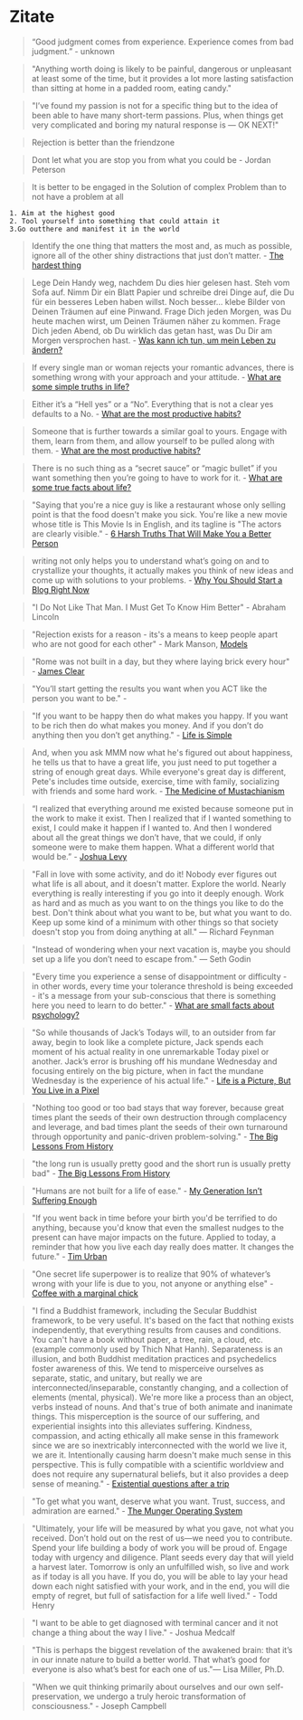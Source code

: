 # Zitate

> “Good judgment comes from experience. Experience comes from bad judgment.” - unknown

> "Anything worth doing is likely to be painful, dangerous or unpleasant at least some of the time, but it provides a lot more lasting satisfaction than sitting at home in a padded room, eating candy."

> "I’ve found my passion is not for a specific thing but to the idea of been able to have many short-term passions. Plus, when things get very complicated and boring my natural response is — OK NEXT!"

> Rejection is better than the friendzone

> Dont let what you are stop you from what you could be - Jordan Peterson

> It is better to be engaged in the Solution of complex Problem than to not have a problem at all

    1. Aim at the highest good 
    2. Tool yourself into something that could attain it
    3.Go outthere and manifest it in the world 

> Identify the one thing that matters the most and, as much as possible, ignore all of the other shiny distractions that just don’t matter. - [The hardest thing](https://fourpillarfreedom.com/the-hardest-thing/)

> Lege Dein Handy weg, nachdem Du dies hier gelesen hast.
Steh vom Sofa auf.
Nimm Dir ein Blatt Papier und schreibe drei Dinge auf, die Du für ein besseres Leben haben willst. Noch besser… klebe Bilder von Deinen Träumen auf eine Pinwand.
Frage Dich jeden Morgen, was Du heute machen wirst, um Deinen Träumen näher zu kommen.
Frage Dich jeden Abend, ob Du wirklich das getan hast, was Du Dir am Morgen versprochen hast. - [Was kann ich tun, um mein Leben zu ändern?](https://de.quora.com/Was-kann-ich-tun-um-mein-Leben-zu-%C3%A4ndern)

> If every single man or woman rejects your romantic advances, there is something wrong with your approach and your attitude. - [What are some simple truths in life?](https://www.quora.com/What-are-some-simple-truths-in-life)

> Either it’s a “Hell yes” or a “No”. Everything that is not a clear yes defaults to a No. - [What are the most productive habits?](https://www.quora.com/What-are-the-most-productive-habits)

> Someone that is further towards a similar goal to yours. Engage with them, learn from them, and allow yourself to be pulled along with them. - [What are the most productive habits?](https://www.quora.com/What-are-the-most-productive-habits)

> There is no such thing as a “secret sauce” or “magic bullet” if you want something then you’re going to have to work for it. - [What are some true facts about life?](https://www.quora.com/What-are-some-true-facts-about-life)

> "Saying that you're a nice guy is like a restaurant whose only selling point is that the food doesn't make you sick. You're like a new movie whose title is This Movie Is in English, and its tagline is "The actors are clearly visible." - [6 Harsh Truths That Will Make You a Better Person](https://www.cracked.com/blog/6-harsh-truths-that-will-make-you-better-person/)

> writing not only helps you to understand what’s going on and to crystallize your thoughts, it actually makes you think of new ideas and come up with solutions to your problems. - [Why You Should Start a Blog Right Now](https://guzey.com/personal/why-have-a-blog/)

> "I Do Not Like That Man. I Must Get To Know Him Better" - Abraham Lincoln

> "Rejection exists for a reason - its's a means to keep people apart who are not good for each other" - Mark Manson, [Models](https://www.goodreads.com/book/show/12633800-models)

> "Rome was not built in a day, but they where laying brick every hour" - [James Clear](https://jamesclear.com/lay-a-brick)

> "You’ll start getting the results you want when you ACT like the person you want to be." - 

> "If you want to be happy then do what makes you happy.
> If you want to be rich then do what makes you money.
> And if you don’t do anything then you don’t get anything." - [Life is Simple](https://qr.ae/pNsQtj)

> And, when you ask MMM now what he's figured out about happiness, he tells us that to have a 
great life, you just need to put together a string of enough great days. While everyone's great day is different, Pete's includes time outside, exercise, time with family, socializing with friends and some hard work. - [The Medicine of Mustachianism](https://www.mrmoneymustache.com/2020/04/14/the-medicine-of-mustachianism-a-guest-post-from-marla/?utm_source=feedburner&utm_medium=feed&utm_campaign=Feed%3A+MrMoneyMustache+%28Mr.+Money+Mustache%29)

> “I realized that everything around me existed because someone put in the work to make it exist. Then I realized that if I wanted something to exist, I could make it happen if I wanted to. And then I wondered about all the great things we don’t have, that we could, if only someone were to make them happen. What a different world that would be.” - [Joshua Levy](https://twitter.com/ojoshe)

> "Fall in love with some activity, and do it! Nobody ever figures out what life is all about, and it doesn't matter. Explore the world. Nearly everything is really interesting if you go into it deeply enough. Work as hard and as much as you want to on the things you like to do the best. Don't think about what you want to be, but what you want to do. Keep up some kind of a minimum with other things so that society doesn't stop you from doing anything at all." ― Richard Feynman

> "Instead of wondering when your next vacation is, maybe you should set up a life you don’t need to escape from." — Seth Godin

> "Every time you experience a sense of disappointment or difficulty - in other words, every time your tolerance threshold is being exceeded - it's a message from your sub-conscious that there is something here you need to learn to do better." - [What are small facts about psychology?](https://qr.ae/pNa9IF)

> "So while thousands of Jack’s Todays will, to an outsider from far away, begin to look like a complete picture, Jack spends each moment of his actual reality in one unremarkable Today pixel or another. Jack’s error is brushing off his mundane Wednesday and focusing entirely on the big picture, when in fact the mundane Wednesday is the experience of his actual life." - [Life is a Picture, But You Live in a Pixel](https://waitbutwhy.com/2013/11/life-is-picture-but-you-live-in-pixel.html)

> "Nothing too good or too bad stays that way forever, because great times plant the seeds of their own destruction through complacency and leverage, and bad times plant the seeds of their own turnaround through opportunity and panic-driven problem-solving." - [The Big Lessons From History](https://www.collaborativefund.com/blog/the-big-lessons-from-history/)

> "the long run is usually pretty good and the short run is usually pretty bad" - [The Big Lessons From History](https://www.collaborativefund.com/blog/the-big-lessons-from-history/)

> "Humans are not built for a life of ease." - [My Generation Isn’t Suffering Enough](https://quillette.com/2021/02/28/my-generation-isnt-suffering-enough/)

> "If you went back in time before your birth you'd be terrified to do anything, because you'd know that even the smallest nudges to the present can have major impacts on the future.
Applied to today, a reminder that how you live each day really does matter. It changes the future." - [Tim Urban](https://twitter.com/waitbutwhy/status/1384963403475791872)

> "One secret life superpower is to realize that 90% of whatever’s wrong with your life is due to you, not anyone or anything else" - [Coffee with a marginal chick](https://theredquest.wordpress.com/2021/06/01/coffee-with-a-marginal-chick-and-the-sex-club-multiplier-keynesian/)

> "I find a Buddhist framework, including the Secular Buddhist framework, to be very useful. It's based on the fact that nothing exists independently, that everything results from causes and conditions. You can't have a book without paper, a tree, rain, a cloud, etc. (example commonly used by Thich Nhat Hanh). Separateness is an illusion, and both Buddhist meditation practices and psychedelics foster awareness of this. We tend to misperceive ourselves as separate, static, and unitary, but really we are interconnected/inseparable, constantly changing, and a collection of elements (mental, physical). We're more like a process than an object, verbs instead of nouns. And that's true of both animate and inanimate things. This misperception is the source of our suffering, and experiential insights into this alleviates suffering. Kindness, compassion, and acting ethically all make sense in this framework since we are so inextricably interconnected with the world we live it, we are it. Intentionally causing harm doesn't make much sense in this perspective. This is fully compatible with a scientific worldview and does not require any supernatural beliefs, but it also provides a deep sense of meaning." - [Existential questions after a trip](https://www.reddit.com/r/RationalPsychonaut/comments/pkr0kz/existential_questions_after_a_trip/)

> "To get what you want, deserve what you want. Trust, success, and admiration are earned." - [The Munger Operating System](https://fs.blog/2016/04/munger-operating-system/)

> "Ultimately, your life will be measured by what you gave, not what you received. Don’t hold out on the rest of us—we need you to contribute. Spend your life building a body of work you will be proud of. Engage today with urgency and diligence. Plant seeds every day that will yield a harvest later. Tomorrow is only an unfulfilled wish, so live and work as if today is all you have. If you do, you will be able to lay your head down each night satisfied with your work, and in the end, you will die empty of regret, but full of satisfaction for a life well lived." - Todd Henry

> "I want to be able to get diagnosed with terminal cancer and it not change a thing about the way I live." - Joshua Medcalf

> "This is perhaps the biggest revelation of the awakened brain: that it’s in our innate nature to build a better world. That what’s good for everyone is also what’s best for each one of us."— Lisa Miller, Ph.D.

> "When we quit thinking primarily about ourselves and our own self-preservation, we undergo a truly heroic transformation of consciousness." - Joseph Campbell